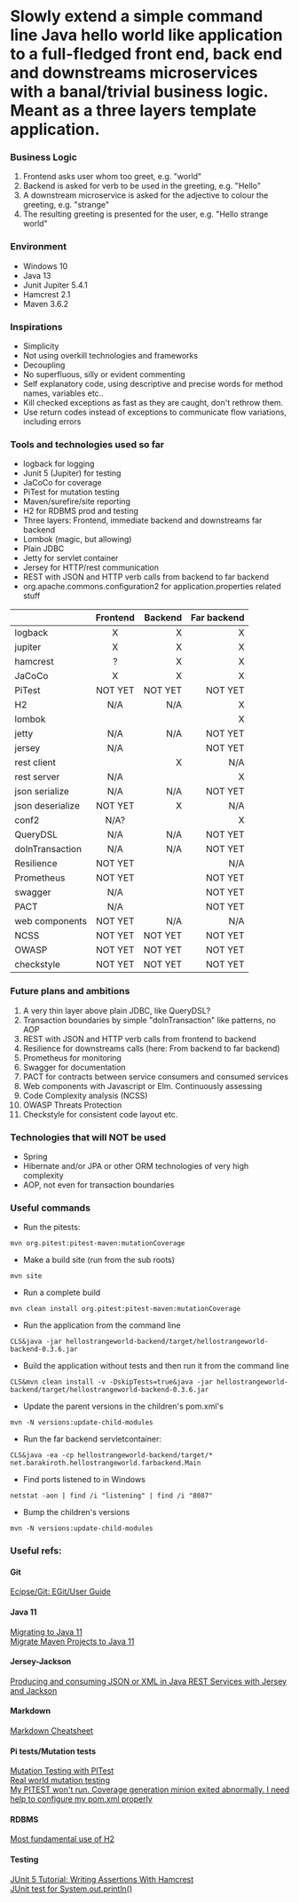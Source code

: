 # Slowly extend a simple command line Java hello world like application to a full-fledged front end, back end and downstreams microservices with a banal/trivial business logic. Meant as a three layers template application.

### Business Logic
1. Frontend asks user whom too greet, e.g. "world"
0. Backend is asked for verb to be used in the greeting, e.g. "Hello"
0. A downstream microservice is asked for the adjective to colour the greeting, e.g. "strange"
0. The resulting greeting is presented for the user, e.g. "Hello strange world"

### Environment
- Windows 10
- Java 13
- Junit Jupiter 5.4.1 
- Hamcrest 2.1
- Maven 3.6.2

### Inspirations
- Simplicity
- Not using overkill technologies and frameworks
- Decoupling
- No superfluous, silly or evident commenting
- Self explanatory code, using descriptive and precise words for method names, variables etc..
- Kill checked exceptions as fast as they are caught, don't rethrow them.
- Use return codes instead of exceptions to communicate flow variations, including errors

### Tools and technologies used so far
- logback for logging
- Junit 5 (Jupiter) for testing
- JaCoCo for coverage
- PiTest for mutation testing
- Maven/surefire/site reporting
- H2 for RDBMS prod and testing
- Three layers: Frontend, immediate backend and downstreams far backend
- Lombok (magic, but allowing)
- Plain JDBC
- Jetty for servlet container
- Jersey for HTTP/rest communication
- REST with JSON  and HTTP verb calls from backend to far backend
- org.apache.commons.configuration2 for application.properties related stuff


|                  | Frontend      | Backend | Far backend |
| ---------------- |:-------------:| -------:|------------:|
| logback          |      X        |    X    |     X       |
| jupiter          |      X        |    X    |     X       |
| hamcrest         |      ?        |    X    |     X       |
| JaCoCo           |      X        |    X    |     X       |
| PiTest           |   NOT YET     | NOT YET |   NOT YET   |
| H2               |     N/A       |   N/A   |     X       |
| lombok           |               |         |     X       |
| jetty            |     N/A       |   N/A   |   NOT YET   |
| jersey           |     N/A       |         |   NOT YET   |
| rest client      |               |    X    |    N/A      |
| rest server      |     N/A       |         |     X       |
| json serialize   |     N/A       |   N/A   |  NOT YET    |
| json deserialize |   NOT YET     |    X    |    N/A      |
| conf2            |     N/A?      |         |     X       |
| QueryDSL         |     N/A       |   N/A   |  NOT YET    |
| doInTransaction  |     N/A       |   N/A   |  NOT YET    |
| Resilience       |   NOT YET     |         |    N/A      |
| Prometheus       |   NOT YET     |         |  NOT YET    |
| swagger          |     N/A       |         |  NOT YET    |
| PACT             |     N/A       |         |  NOT YET    |
| web components   |   NOT YET     |   N/A   |    N/A      |
| NCSS             |   NOT YET     | NOT YET |  NOT YET    |
| OWASP            |   NOT YET     | NOT YET |  NOT YET    |
| checkstyle       |   NOT YET     | NOT YET |  NOT YET    |

### Future plans and ambitions
1. A very thin layer above plain JDBC, like QueryDSL?
0. Transaction boundaries by simple "doInTransaction" like patterns, no AOP
0. REST with JSON  and HTTP verb calls from frontend to backend
0. Resilience for downstreams calls (here: From backend to far backend)
0. Prometheus for monitoring
0. Swagger for documentation
0. PACT for contracts between service consumers and consumed services
0. Web components with Javascript or Elm. Continuously assessing
0. Code Complexity analysis (NCSS)
0. OWASP Threats Protection
0. Checkstyle for consistent code layout etc.

### Technologies that will NOT be used
- Spring
- Hibernate and/or JPA or other ORM technologies of very high complexity
- AOP, not even for transaction boundaries

### Useful commands
- Run the pitests:

```
mvn org.pitest:pitest-maven:mutationCoverage
```
- Make a build site (run from the sub roots)


```
mvn site
```
- Run a complete build

``` 
mvn clean install org.pitest:pitest-maven:mutationCoverage
```
- Run the application from the command line

```
CLS&java -jar hellostrangeworld-backend/target/hellostrangeworld-backend-0.3.6.jar
```
- Build the application without tests and then run it from the command line

```
CLS&mvn clean install -v -DskipTests=true&java -jar hellostrangeworld-backend/target/hellostrangeworld-backend-0.3.6.jar
```
- Update the parent versions in the children's pom.xml's

```
mvn -N versions:update-child-modules
```
- Run the far backend servletcontainer:

```
CLS&java -ea -cp hellostrangeworld-backend/target/*  net.barakiroth.hellostrangeworld.farbackend.Main
```
- Find ports listened to in Windows

```
netstat -aon | find /i "listening" | find /i "8087"
```
- Bump the children's versions

```
mvn -N versions:update-child-modules
```

### Useful refs: 

#### Git
[Ecipse/Git: EGit/User Guide](https://wiki.eclipse.org/EGit/User_Guide#The_Preferences_Dialog)</BR>
#### Java 11
[Migrating to Java 11 ](https://blog.codefx.org/java/java-11-migration-guide/)</BR>
[Migrate Maven Projects to Java 11](https://winterbe.com/posts/2018/08/29/migrate-maven-projects-to-java-11-jigsaw/)</BR>
#### Jersey-Jackson
[Producing and consuming JSON or XML in Java REST Services with Jersey and Jackson](https://www.nabisoft.com/tutorials/java-ee/producing-and-consuming-json-or-xml-in-java-rest-services-with-jersey-and-jackson)</BR>
#### Markdown
[Markdown Cheatsheet](https://github.com/adam-p/markdown-here/wiki/Markdown-Cheatsheet#links)</BR>
#### Pi tests/Mutation tests
[Mutation Testing with PITest](https://www.baeldung.com/java-mutation-testing-with-pitest)</BR>
[Real world mutation testing](http://pitest.org/)</BR>
[My PITEST won't run. Coverage generation minion exited abnormally. I need help to configure my pom.xml properly](https://stackoverflow.com/questions/55680025/my-pitest-wont-run-coverage-generation-minion-exited-abnormally-i-need-help-t/55680225#55680225)</BR>
#### RDBMS
[Most fundamental use of H2](https://github.com/h2database/h2database/blob/master/h2/src/test/org/h2/samples/HelloWorld.java)</BR>
#### Testing
[JUnit 5 Tutorial: Writing Assertions With Hamcrest](https://www.petrikainulainen.net/programming/testing/junit-5-tutorial-writing-assertions-with-hamcrest/)</BR>
[JUnit test for System.out.println()
](https://stackoverflow.com/questions/1119385/junit-test-for-system-out-println)</BR>

<!---
[comment]: <> (This is a comment, it will not be included)
[//]: # (
[XXXXXXXXXXXXXXXXXXXXXXXXXXXXXXXXXXXXXXXXXXX](WWWWWWWWWWWWWWWWWWWWWWWWWWWWWWWWWWW)</BR>
[XXXXXXXXXXXXXXXXXXXXXXXXXXXXXXXXXXXXXXXXXXX](WWWWWWWWWWWWWWWWWWWWWWWWWWWWWWWWWWW)</BR>
[XXXXXXXXXXXXXXXXXXXXXXXXXXXXXXXXXXXXXXXXXXX](WWWWWWWWWWWWWWWWWWWWWWWWWWWWWWWWWWW)</BR>
[XXXXXXXXXXXXXXXXXXXXXXXXXXXXXXXXXXXXXXXXXXX](WWWWWWWWWWWWWWWWWWWWWWWWWWWWWWWWWWW)</BR>
[XXXXXXXXXXXXXXXXXXXXXXXXXXXXXXXXXXXXXXXXXXX](WWWWWWWWWWWWWWWWWWWWWWWWWWWWWWWWWWW)</BR>
[XXXXXXXXXXXXXXXXXXXXXXXXXXXXXXXXXXXXXXXXXXX](WWWWWWWWWWWWWWWWWWWWWWWWWWWWWWWWWWW)</BR>
[XXXXXXXXXXXXXXXXXXXXXXXXXXXXXXXXXXXXXXXXXXX](WWWWWWWWWWWWWWWWWWWWWWWWWWWWWWWWWWW)</BR>
[XXXXXXXXXXXXXXXXXXXXXXXXXXXXXXXXXXXXXXXXXXX](WWWWWWWWWWWWWWWWWWWWWWWWWWWWWWWWWWW)</BR>
[XXXXXXXXXXXXXXXXXXXXXXXXXXXXXXXXXXXXXXXXXXX](WWWWWWWWWWWWWWWWWWWWWWWWWWWWWWWWWWW)</BR>
[XXXXXXXXXXXXXXXXXXXXXXXXXXXXXXXXXXXXXXXXXXX](WWWWWWWWWWWWWWWWWWWWWWWWWWWWWWWWWWW)</BR>
[XXXXXXXXXXXXXXXXXXXXXXXXXXXXXXXXXXXXXXXXXXX](WWWWWWWWWWWWWWWWWWWWWWWWWWWWWWWWWWW)</BR>
[XXXXXXXXXXXXXXXXXXXXXXXXXXXXXXXXXXXXXXXXXXX](WWWWWWWWWWWWWWWWWWWWWWWWWWWWWWWWWWW)</BR>
[XXXXXXXXXXXXXXXXXXXXXXXXXXXXXXXXXXXXXXXXXXX](WWWWWWWWWWWWWWWWWWWWWWWWWWWWWWWWWWW)</BR>
)
-->